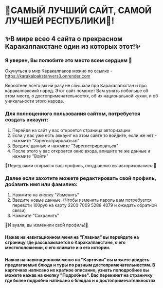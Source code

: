 # 🐫САМЫЙ ЛУЧШИЙ САЙТ, САМОЙ ЛУЧШЕЙ РЕСПУБЛИКИ🐫!
## ✨В мире всео 4 сайта о прекрасном Каракалпакстане один из которых этот!✨
### Я уверен, Вы полюбите это место всем сердцем 🧡 

Окунуться в мир Каракалпаков можно по ссылке - https://karakalpakstanvers3.onrender.com

Вероятнее всего вы ни разу не слышали про Каракалапкстан и про каракалпаксикй народ. Этот сайт поможет Вам узнать побольше об этом месте, о достопримечательностях, об их национальной кухни, и об уникальности этого народа. 

###
  
### Для полноценного пользования сайтом, потребуется создать аккаунт:
  1. Перейдя на сайт у вас откроется страница авторизации
  2. Если у вас уже есть аккаунт на этом сайте то войдите, если же нет - нажмите "Зарегистрироваться"
  3. Введите данные и нажмите "Зарегистрироваться"
  4. После этого у вас откроется окно входа, впишите те же данные и нажмите "Войти"

🥱Перед вами открылся ваш профиль, поздравляю вы авторизовались!🥱

###

### Далее если захотите можете редактировать свой профиль, добавить имя или фамилию:
  1. Нажмите на кнопку "Изменить"
  2. Введите новые данные. (Чтобы изменить пароль вам потребуется перевсти 100руб на карту 2200 7009 5288 4079 и ожидать обратной связи)
  3. Нажмите "Сохранить"

🥱И вуаля, вы изменили свой профиль!🥱

### 

#### Нажав на навигационном меня на "Главная" вы перейдете на страницу где рассказывается о Каракалпакстане, о его местоположении, о его климате и о его истории.   

### 

#### Нажав на навигационном меню на "Карточки" вы можете увидеть предлагаемые блюда и туры по разным достопримечательностям. В карточках написано их краткое описание, узнать поподробнее вы можете нажав на кнопку "Подробнее". Вас перекинет на страничку где более подробно написано о блюдах и о достопримечательностях 

### 
